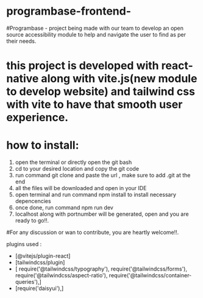 # programbase-frontend-
#Programbase - project being made with our team to develop an open source accessibility module to help and navigate the user to find as per their needs. 

# this project is developed with react-native along with vite.js(new module to develop website) and tailwind css with vite to have that smooth user experience. 


# how to install: 
1. open the terminal or directly open the git bash
2. cd to your desired location and copy the git code
3. run command git clone and paste the url , make sure to add .git at the end
4. all the files will be downloaded and open in your IDE
5. open terminal and run command npm install to install necessary depencencies
6. once done, run command npm run dev
7. localhost along with portnumber will be generated, open and you are ready to go!!.

#For any discussion or wan to contribute, you are heartly welcome!!.



plugins used : 

- [@vitejs/plugin-react]
- [tailwindcss/plugin]
- [
require('@tailwindcss/typography'),
require('@tailwindcss/forms'),
require('@tailwindcss/aspect-ratio'),
require('@tailwindcss/container-queries'),]
- [require('daisyui'),]
